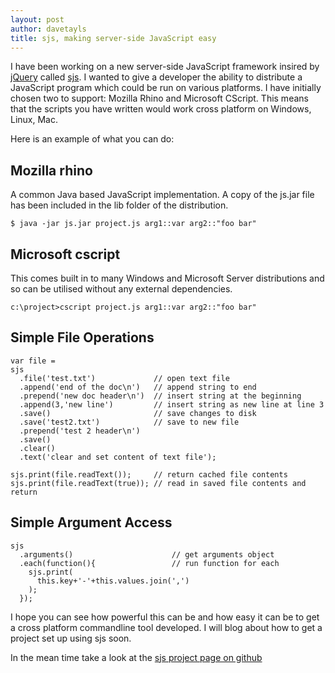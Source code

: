 ```yaml
---
layout: post
author: davetayls
title: sjs, making server-side JavaScript easy
---
```


I have been working on a new server-side JavaScript framework insired by [jQuery](http://jquery.com) called [sjs](http://github.com/davetayls/sjs). I wanted to give a developer the ability to distribute a JavaScript program which could be run on various platforms. I have initially chosen two to support: Mozilla Rhino and Microsoft CScript. This means that the scripts you have written would work cross platform on Windows, Linux, Mac.

Here is an example of what you can do:

Mozilla rhino
-------------
A common Java based JavaScript implementation. A copy of the js.jar file has been included in the lib folder of the distribution.

	$ java -jar js.jar project.js arg1::var arg2::"foo bar"

Microsoft cscript
-----------------
This comes built in to many Windows and Microsoft Server distributions and so can be utilised without any external dependencies.

	c:\project>cscript project.js arg1::var arg2::"foo bar"

Simple File Operations
--------------------------

	var file = 
	sjs
	  .file('test.txt')             // open text file
	  .append('end of the doc\n')   // append string to end
	  .prepend('new doc header\n')  // insert string at the beginning
	  .append(3,'new line')         // insert string as new line at line 3
	  .save()                       // save changes to disk
	  .save('test2.txt')            // save to new file
	  .prepend('test 2 header\n')
	  .save()
	  .clear()
	  .text('clear and set content of text file');
	
	sjs.print(file.readText());     // return cached file contents
	sjs.print(file.readText(true)); // read in saved file contents and return

Simple Argument Access
----------------------

	sjs
	  .arguments()						// get arguments object
	  .each(function(){					// run function for each
		sjs.print(
		  this.key+'-'+this.values.join(',')
		);
	  });


I hope you can see how powerful this can be and how easy it can be to get a cross platform commandline tool developed. I will blog about how to get a project set up using sjs soon.

In the mean time take a look at the [sjs project page on github](http://github.com/davetayls/sjs)
